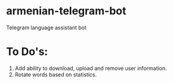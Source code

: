 # armenian-telegram-bot
Telegram language assistant bot 

# To Do's:
1. Add ability to download, upload and remove user information.
2. Rotate words based on statistics.